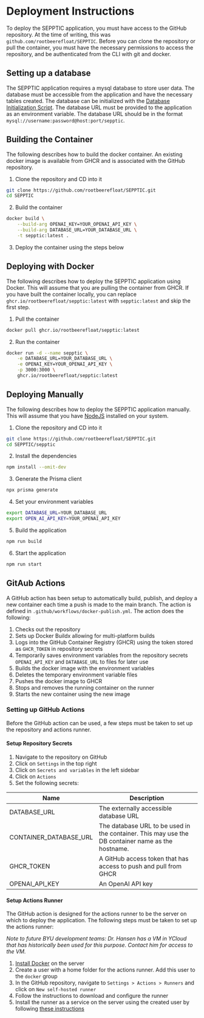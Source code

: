 # Deployment Instructions
To deploy the SEPPTIC application, you must have access to the GitHub repository. At the time of writing, this was `github.com/rootbeerefloat/SEPPTIC`. Before you can clone the repository or pull the container, you must have the necessary permissions to access the repository, and be authenticated from the CLI with git and docker.

## Setting up a database
The SEPPTIC application requires a mysql database to store user data. The database must be accessible from the application and have the necessary tables created. The database can be initialized with the [Database Initialization Script](../Development%20Resources/DatabaseInit.sql). The database URL must be provided to the application as an environment variable. The database URL should be in the format `mysql://username:password@host:port/sepptic`.

## Building the Container
The following describes how to build the docker container. An existing docker image is available from GHCR and is associated with the GitHub repository.

1. Clone the repository and CD into it
```bash
git clone https://github.com/rootbeerefloat/SEPPTIC.git
cd SEPPTIC
```
2. Build the container
```bash
docker build \
    --build-arg OPENAI_KEY=YOUR_OPENAI_API_KEY \
    --build-arg DATABASE_URL=YOUR_DATABASE_URL \
    -t sepptic:latest .
```
3. Deploy the container using the steps below

## Deploying with Docker
The following describes how to deploy the SEPPTIC application using Docker. This will assume that you are pulling the container from GHCR. If you have built the container locally, you can replace `ghcr.io/rootbeerefloat/sepptic:latest` with `sepptic:latest` and skip the first step.

1. Pull the container
```bash
docker pull ghcr.io/rootbeerefloat/sepptic:latest
```
2. Run the container
```bash
docker run -d --name sepptic \
    -e DATABASE_URL=YOUR_DATABASE_URL \
    -e OPENAI_KEY=YOUR_OPENAI_API_KEY \
    -p 3000:3000 \
    ghcr.io/rootbeerefloat/sepptic:latest
```

## Deploying Manually
The following describes how to deploy the SEPPTIC application manually. This will assume that you have [NodeJS](https://nodejs.org/en) installed on your system.

1. Clone the repository and CD into it
```bash
git clone https://github.com/rootbeerefloat/SEPPTIC.git
cd SEPPTIC/sepptic
```
2. Install the dependencies
```bash
npm install --omit-dev
```
3. Generate the Prisma client
```bash
npx prisma generate
```
4. Set your environment variables
```bash
export DATABASE_URL=YOUR_DATABASE_URL
export OPEN_AI_API_KEY=YOUR_OPENAI_API_KEY
```
5. Build the application
```bash
npm run build
```
6. Start the application
```bash
npm run start
```

## GitAub Actions
A GitHub action has been setup to automatically build, publish, and deploy a new container each time a push is made to the main branch. The action is defined in `.github/workflows/docker-publish.yml`. The action does the following:

1. Checks out the repository
2. Sets up Docker Buildx allowing for multi-platform builds
3. Logs into the GitHub Container Registry (GHCR) using the token stored as `GHCR_TOKEN` in repository secrets
4. Temporarily saves environment variables from the repository secrets `OPENAI_API_KEY` and `DATABASE_URL` to files for later use
5. Builds the docker image with the environment variables
6. Deletes the temporary environment variable files
7. Pushes the docker image to GHCR
8. Stops and removes the running container on the runner
9. Starts the new container using the new image

### Setting up GitHub Actions
Before the GitHub action can be used, a few steps must be taken to set up the repository and actions runner.

#### Setup Repository Secrets
1. Navigate to the repository on GitHub
2. Click on `Settings` in the top right
3. Click on `Secrets and variables` in the left sidebar
4. Click on `Actions`
5. Set the following secrets:

Name|Description
---|---
DATABASE_URL|The externally accessible database URL
CONTAINER_DATABASE_URL|The database URL to be used in the container. This may use the DB container name as the hostname.
GHCR_TOKEN|A GitHub access token that has access to push and pull from GHCR
OPENAI_API_KEY|An OpenAI API key

#### Setup Actions Runner
The GitHub action is designed for the actions runner to be the server on which to deploy the application. The following steps must be taken to set up the actions runner:

*Note to future BYU development teams: Dr. Hansen has a VM in YCloud that has historically been used for this purpose. Contact him for access to the VM.* 

1. [Install Docker](https://docs.docker.com/engine/install/) on the server
2. Create a user with a home folder for the actions runner. Add this user to the `docker` group
3. In the GitHub repository, navigate to `Settings > Actions > Runners` and click on `New self-hosted runner`
4. Follow the instructions to download and configure the runner
5. Install the runner as a service on the server using the created user by following [these instructions](https://docs.github.com/en/actions/hosting-your-own-runners/managing-self-hosted-runners/configuring-the-self-hosted-runner-application-as-a-service)